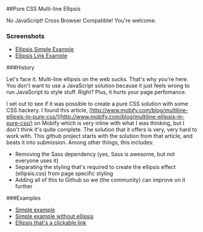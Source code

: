 ##Pure CSS Multi-line Ellipsis

No JavaScript!  Cross Browser Compatible!  You're welcome.

### Screenshots

* [Ellipsis Simple Example](https://github.com/ericdrowell/Pure-CSS-Multiline-Ellipsis/blob/master/ellipsis-simple-example.png)
* [Ellipsis Link Example](https://github.com/ericdrowell/Pure-CSS-Multiline-Ellipsis/blob/master/ellipsis-link-example.png)

###History

Let's face it.  Multi-line ellipsis on the web sucks.  That's why you're here.  You don't want to use a JavaScript solution because it just feels wrong to run JavaScript to style stuff.  Right?  Plus, it hurts your page perfomance.

I set out to see if it was possible to create a pure CSS solution with some CSS hackery.  I found this article, [http://www.mobify.com/blog/multiline-ellipsis-in-pure-css/](http://www.mobify.com/blog/multiline-ellipsis-in-pure-css/) on Mobify which is very inline with what I was thinking, but I don't think it's quite complete.  The solution that it offers is very, very hard to work with.  This github project starts with the solution from that article, and beats it into submission.  Among other things, this includes:

* Removing the Sass dependency (yes, Sass is awesome, but not everyone uses it)
* Separating the styling that's required to create the ellipsis effect (ellipsis.css) from page specific styling
* Adding all of this to Github so we (the community) can improve on it further

###Examples

* [Simple example](http://codepen.io/ericdrowell/pen/edgKB)
* [Simple example without ellipsis](http://codepen.io/ericdrowell/pen/gnvJw)
* [Ellipsis that's a clickable link](http://codepen.io/ericdrowell/pen/kesAF)
